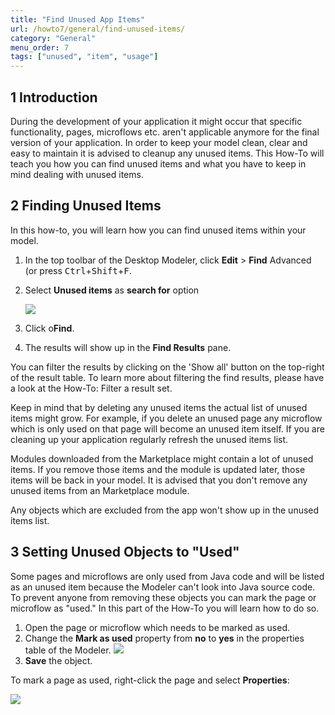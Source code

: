 ```yaml
---
title: "Find Unused App Items"
url: /howto7/general/find-unused-items/
category: "General"
menu_order: 7
tags: ["unused", "item", "usage"]
---
```


## 1 Introduction

During the development of your application it might occur that specific functionality, pages, microflows etc. aren't applicable anymore for the final version of your application. In order to keep your model clean, clear and easy to maintain it is advised to cleanup any unused items. This How-To will teach you how you can find unused items and what you have to keep in mind dealing with unused items.

## 2 Finding Unused Items

In this how-to, you will learn how you can find unused items within your model.

1. In the top toolbar of the Desktop Modeler, click **Edit** > **Find** Advanced (or press <kbd>Ctrl</kbd>+<kbd>Shift</kbd>+<kbd>F</kbd>.

2. Select **Unused items** as **search for** option

    ![](attachments/find-unused-items/18581609.png)

3. Click o**Find**.

4. The results will show up in the **Find Results** pane.

You can filter the results by clicking on the 'Show all' button on the top-right of the result table. To learn more about filtering the find results, please have a look at the How-To: Filter a result set.

Keep in mind that by deleting any unused items the actual list of unused items might grow. For example, if you delete an unused page any microflow which is only used on that page will become an unused item itself. If you are cleaning up your application regularly refresh the unused items list.

Modules downloaded from the Marketplace might contain a lot of unused items. If you remove those items and the module is updated later, those items will be back in your model. It is advised that you don't remove any unused items from an Marketplace module.

Any objects which are excluded from the app won't show up in the unused items list.

## 3 Setting Unused Objects to "Used" 

Some pages and microflows are only used from Java code and will be listed as an unused item because the Modeler can't look into Java source code. To prevent anyone from removing these objects you can mark the page or microflow as "used." In this part of the How-To you will learn how to do so.

1.  Open the page or microflow which needs to be marked as used.
2.  Change the **Mark as used** property from **no** to **yes** in the properties table of the Modeler.
    ![](attachments/find-unused-items/18581608.png)
3.  **Save** the object.

To mark a page as used, right-click the page and select **Properties**:

![](attachments/find-unused-items/18581607.png)

